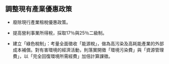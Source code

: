 ## 調整現有產業優惠政策

* 廢除現行產業租稅優惠政策。

* 提高營利事業所得稅，採取17％與25％二級制。

* 建立「綠色稅制」：考量全面徵收「能源稅」，做為高污染及高耗能產業的外部成本補償。對有害環境的經濟活動，則落實開徵「環境污染費」與「資源管理費」，以「完全回復環境所需經費」加倍計算課徵。
